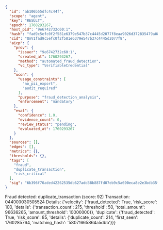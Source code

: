 ```json
{
  "id": "ab106b55dfc4c44f",
  "scope": "agent",
  "key": "RESULT",
  "epoch": 1760293267,
  "host_pid": "9e6742732c60:1",
  "hash": "fad9c5efc0f2f581e6379e547b37c4445d2077f8eaa9026d372835479a08c19c",
  "cid": "QmV1fad9c5efc0f2f581e6379e547b37c4445d2077f8",
  "aicp": {
    "prov": {
      "issuer": "9e6742732c60:1",
      "created_at": 1760293267,
      "method": "automated_fraud_detection",
      "vc_type": "VerifiableCredential"
    },
    "ucon": {
      "usage_constraints": [
        "no_pii_export",
        "audit_required"
      ],
      "purpose": "fraud_detection_analysis",
      "enforcement": "mandatory"
    },
    "eval": {
      "confidence": 1.0,
      "evidence_count": 0,
      "review_status": "pending",
      "evaluated_at": 1760293267
    }
  },
  "sources": [],
  "edges": [],
  "metrics": {},
  "thresholds": {},
  "tags": [
    "fraud",
    "duplicate_transaction",
    "risk_critical"
  ],
  "sig": "6b396f70aded42262535db627add38b887fd07eb9c5a690eca8e2e3bdb35f063"
}
```

Fraud detected: duplicate_transaction (score: 92)
Transaction: 044000030505524
Details: {'velocity': {'fraud_detected': True, 'risk_score': 100, 'details': {'transaction_count': 215, 'threshold': 50, 'total_amount': 96636265, 'amount_threshold': 10000000}}, 'duplicate': {'fraud_detected': True, 'risk_score': 85, 'details': {'duplicate_count': 214, 'first_seen': 1760285764, 'matching_hash': '58071665864a5dbb'}}}